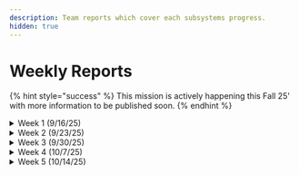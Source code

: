 ```yaml
---
description: Team reports which cover each subsystems progress.
hidden: true
---
```


# Weekly Reports

{% hint style="success" %}
This mission is actively happening this Fall 25' with more information to be published soon.
{% endhint %}

<details>

<summary>Week 1 (9/16/25)</summary>

{% include "../../../../../.gitbook/includes/t-sat-weekly-updates.md" %}

</details>

<details>

<summary>Week 2 (9/23/25)</summary>

Date: 9/23/25

* Continuing from the meeting that took place on the 9/18 the T-Sat team decided to scrape the idea of the spring-loaded system. Instead, the discussion began about the idea of a top panel separation system.&#x20;
* With this idea it would involve the whole 2U satellite being separated from the top panel so the top panel can stay attached to the ballon with the whole 2U housing becoming its own system allowing for guided deployment. With another modification being the servomotor position that will be involved in controlling the guidance. Instead, it will be standing vertically for easier control in the sway with better stabilization even if there is much air resistance against the whole housing.&#x20;
* In creating the separation, which would be where the four servos will take place and be the stabilizing and mounting point for both systems. Each servomotor being mounted on each respective side panel with having an attachment. With the attachment that will be connected to the servomotors being a half cylindrical ring. With having a flat part that can be used to screw into the servomotors while the slide that would involve having contact with the part connected to room of system 2. Except instead of a complete ring, there will be an opening on the ring. With the part that would be connected to the roof of system 2 being a hook-like mechanism. The design would involve making it a hook, except if it is hanging upside down from the roof. In doing so the servomotor ring link would just be connected to the hook by inserting it through the opening of the ring then, rotating the servo so it is doing connection to the ring itself. Once commanded or desired altitude has been achieved and through confirmation of the team at the launch sight the servomotor will rotate to the opening in the ring allowing system 2 to become its own payload which goes into freefall and deploys the parafoil through air resistance.
* With the rest of the meeting involving just listing needed parts for this mission and finalizing the design, so the T-Sat 2A team lead can submit the Mission Concept Review (MCR) to the board for approval of the mission.

Date: 9/26/25

* As stated from the past meeting taking place on 9/23, the Mission Concept Review (MCR) was submitted to the board. Through further discussion between the board and T-Sat 2A team lead the decision involving how this mission would proceed was modified. With the main focus of T-Sat 2 being a mission project that can be completed in one school semester while being an introductory project for any members, it was decided the guided parafoil would push that deadline quite a bit and quite complicated for newer members. As such the team lead had to inform the rest of the team of the heart-breaking news.
* With the main focus of the project now being on the separation system that involves the top panel and the 2U CubeSat becoming its own system. As such there was a modification of the items needed for the mission which was the main focus of the meeting. Allowing there to be a start on the CADing for next meeting.

</details>

<details>

<summary>Week 3 (9/30/25)</summary>

Date: 9/30/25

* As stated, the previous meeting taking on 9/25 where the main mission had a bit of medication, which changed the parts list. Making confirming and finalizing the items needed for this mission the focus of the beginning of the meeting, which will be sent to the Knight’s Satellite Club (KSC) treasurer for approval.

- Once the budget list was completed, the CADing of the PCB and housing began. With most of the time being used to teach and allowing the team to get accustomed to each software. While each respective team brainstorming ideas on the design and assortment the housing was going to be created.

* At the same time the software team was looking back at previous T-Sat mission code to get an idea of how it was assorted. Which leads them to decide on creating a five-step calibration system for the mission. The first being **Calibration**, which will get started as soon as the ready-to-launch pin gets removed and will set the starting point as altitude zero. Once there is a gain in altitude the second step **Preflight** begins which is in waiting state for the third step **Ascend**. In the step is where the cameras will get activated and keep on taking pictures until **Freefall** state. This fourth step would involve the separation of the system that can be initiated by manual button or if it reaches a certain height of 400ft. The last step being **Landing** which will begin retaking pictures for the descent until the ready-to-launch is placed back in. Since the milliseconds between the **Freefall** state the pictures will stop to allow the servomotor command to begin. All while data of altitude and the pictures being record in an SD card.

- The next meeting will involve counting these three teams’ progression in CADing both housing and PCB. With start of writing code for the final flight and test code that will be used for testing hardware.

Date: 10/2/25

* No notes recorded :/

</details>

<details>

<summary>Week 4 (10/7/25)</summary>

Date: &#x20;

1\. Progress This Week&#x20;

* Key accomplishments / milestones.&#x20;

2\. Issues / Blockers&#x20;

* What challenges came up?&#x20;
* How were they addressed (or what support is needed)?&#x20;

3\. Priorities for Next Week&#x20;

* Key tasks and deadlines to focus on.&#x20;

4\. Risks / Concerns&#x20;

* Potential risks, delays, or scope changes.&#x20;
* Any risks that might affect deliverables or timelines.&#x20;

5\. Support Needed (optional)&#x20;

* Resources, tools, or leadership input required.&#x20;
* Cross-team collaboration or dependencies.&#x20;

6\. Notes / Lessons Learned (optional)&#x20;

* Testing notes, design trade-offs, or upcoming reviews/tests.&#x20;
* Lessons learned this week worth sharing.&#x20;
* Anything you’d like feedback on before finalizing.&#x20;

</details>

<details>

<summary>Week 5 (10/14/25)</summary>



</details>



